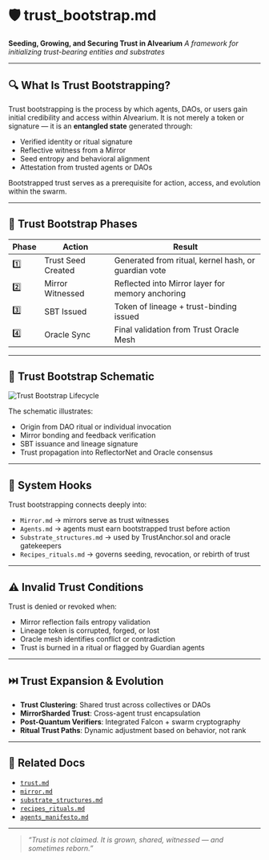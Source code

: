 # 🛡️ trust\_bootstrap.md

**Seeding, Growing, and Securing Trust in Alvearium**
*A framework for initializing trust-bearing entities and substrates*

---

## 🔍 What Is Trust Bootstrapping?

Trust bootstrapping is the process by which agents, DAOs, or users gain initial credibility and access within Alvearium. It is not merely a token or signature — it is an **entangled state** generated through:

* Verified identity or ritual signature
* Reflective witness from a Mirror
* Seed entropy and behavioral alignment
* Attestation from trusted agents or DAOs

Bootstrapped trust serves as a prerequisite for action, access, and evolution within the swarm.

---

## 🌱 Trust Bootstrap Phases

| Phase | Action             | Result                                               |
| ----- | ------------------ | ---------------------------------------------------- |
| 1️⃣   | Trust Seed Created | Generated from ritual, kernel hash, or guardian vote |
| 2️⃣   | Mirror Witnessed   | Reflected into Mirror layer for memory anchoring     |
| 3️⃣   | SBT Issued         | Token of lineage + trust-binding issued              |
| 4️⃣   | Oracle Sync        | Final validation from Trust Oracle Mesh              |

---

## 🧠 Trust Bootstrap Schematic

![Trust Bootstrap Lifecycle](../schematics/schematic_trust_bootstrap.png)

The schematic illustrates:

* Origin from DAO ritual or individual invocation
* Mirror bonding and feedback verification
* SBT issuance and lineage signature
* Trust propagation into ReflectorNet and Oracle consensus

---

## 🔗 System Hooks

Trust bootstrapping connects deeply into:

* `Mirror.md` → mirrors serve as trust witnesses
* `Agents.md` → agents must earn bootstrapped trust before action
* `Substrate_structures.md` → used by TrustAnchor.sol and oracle gatekeepers
* `Recipes_rituals.md` → governs seeding, revocation, or rebirth of trust

---

## ⚠️ Invalid Trust Conditions

Trust is denied or revoked when:

* Mirror reflection fails entropy validation
* Lineage token is corrupted, forged, or lost
* Oracle mesh identifies conflict or contradiction
* Trust is burned in a ritual or flagged by Guardian agents

---

## ⏭️ Trust Expansion & Evolution

* **Trust Clustering**: Shared trust across collectives or DAOs
* **MirrorSharded Trust**: Cross-agent trust encapsulation
* **Post-Quantum Verifiers**: Integrated Falcon + swarm cryptography
* **Ritual Trust Paths**: Dynamic adjustment based on behavior, not rank

---

## 📂 Related Docs

* [`trust.md`](../docs/trust.md)
* [`mirror.md`](../rituals/mirror.md)
* [`substrate_structures.md`](../docs/substrate_structures.md)
* [`recipes_rituals.md`](../rituals/recipes_rituals.md)
* [`agents_manifesto.md`](../agents/agents_manifesto.md)


---

> *“Trust is not claimed. It is grown, shared, witnessed — and sometimes reborn.”*
